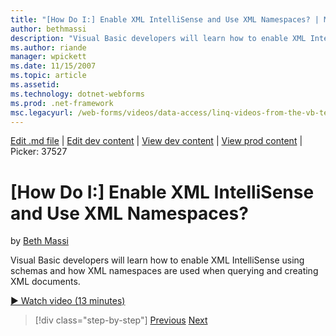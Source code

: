 ```yaml
---
title: "[How Do I:] Enable XML IntelliSense and Use XML Namespaces? | Microsoft Docs"
author: bethmassi
description: "Visual Basic developers will learn how to enable XML IntelliSense using schemas and how XML namespaces are used when querying and creating XML documents."
ms.author: riande
manager: wpickett
ms.date: 11/15/2007
ms.topic: article
ms.assetid: 
ms.technology: dotnet-webforms
ms.prod: .net-framework
msc.legacyurl: /web-forms/videos/data-access/linq-videos-from-the-vb-team/how-do-i-enable-xml-intellisense-and-use-xml-namespaces
---
```

[Edit .md file](C:\Projects\msc\dev\Msc.Www\Web.ASP\App_Data\github\web-forms\videos\data-access\linq-videos-from-the-vb-team\how-do-i-enable-xml-intellisense-and-use-xml-namespaces.md) | [Edit dev content](http://www.aspdev.net/umbraco#/content/content/edit/26861) | [View dev content](http://docs.aspdev.net/tutorials/web-forms/videos/data-access/linq-videos-from-the-vb-team/how-do-i-enable-xml-intellisense-and-use-xml-namespaces.html) | [View prod content](http://www.asp.net/web-forms/videos/data-access/linq-videos-from-the-vb-team/how-do-i-enable-xml-intellisense-and-use-xml-namespaces) | Picker: 37527

[How Do I:] Enable XML IntelliSense and Use XML Namespaces?
====================
by [Beth Massi](https://github.com/bethmassi)

Visual Basic developers will learn how to enable XML IntelliSense using schemas and how XML namespaces are used when querying and creating XML documents.

[&#9654; Watch video (13 minutes)](https://channel9.msdn.com/Blogs/ASP-NET-Site-Videos/how-do-i-enable-xml-intellisense-and-use-xml-namespaces)

>[!div class="step-by-step"] [Previous](how-do-i-get-started-with-linq-to-xml.md) [Next](how-do-i-create-xml-documents-from-sql-data.md)